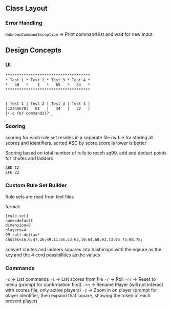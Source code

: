 ## Class Layout
### Error Handling
`UnknownCommandException` -> Print command list and wait for new input


## Design Concepts

### UI
```txt
*************************************
* Test 1 * Test 2 * Test 3 * Test 4 *
*   40   *    1   *   65   *   34   *
*************************************

 ___________________________________
| Test 1 | Test 2 | Test 3 | Test 4 |
|12345678|   01   |   34   |   32   |
|(-c for commands)? _               
```

### Scoring
scoring for each rule set resides in a separate file
rw file for storing all scores and identifiers, sorted ASC by score
score is lower is better

Scoring based on total number of rolls to reach sq99, add and deduct points for chutes and ladders 

```txt
ABD 12
EFG 22
```

### Custom Rule Set Builder
Rule sets are read from text files

format:
```txt
[rule-set]
name=default
dimension=8
players=4
99-roll-delta=*
chutes=16,6;47,26;49,11;56,53;62,19;64,60;93,73;95,75;98,78;
```

convert chutes and ladders squares into hashmaps with the sqaure as the key and the 4 cord possibilities as the values

### Commands
`-c` -> List commands
`-s` -> List scores from file
`-r` -> Roll 
`-rr` -> Reset to menu (prompt for confirmation first)
`-rn` -> Rename Player (will not interact with scores file, only active players)
`-z` -> Zoom in on player (prompt for player identifier, then expand that square, showing the token of each present player)
